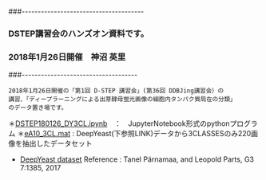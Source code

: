 ###--------------------------------------
### DSTEP講習会のハンズオン資料です。
### 2018年1月26日開催　神沼 英里
###------------------------------------
```
2018年1月26日開催の「第1回 D-STEP 講習会」(第36回 DDBJing講習会）の
講習、「ディープラーニングによる出芽酵母蛍光画像の細胞内タンパク質局在の分類」
のデータ置き場です。
```
＊[DSTEP180126_DY3CL.ipynb](DSTEP180126_DY3CL.ipynb)　：　JupyterNotebook形式のpythonプログラム
＊[eA10_3CL.mat](eA10_3CL.mat) : DeepYeast(下参照LINK)データから3CLASSESのみ220画像を抽出したデータセット


- [DeepYeast dataset](http://kodu.ut.ee/~leopoldp/2016_DeepYeast/)
   Reference : Tanel Pärnamaa, and Leopold Parts, G3 7:1385, 2017
      
